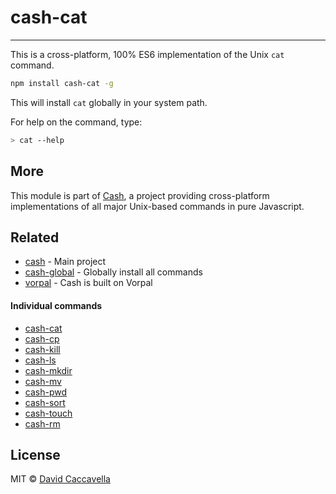 # cash-cat

---

This is a cross-platform, 100% ES6 implementation of the Unix `cat` command.

```bash
npm install cash-cat -g
```

This will install `cat` globally in your system path.

For help on the command, type:

```bash
> cat --help
```

## More

This module is part of [Cash](https://github.com/dthree/cash), a project providing cross-platform implementations of all major Unix-based commands in pure Javascript.

## Related

- [cash](https://github.com/dthree/cash) - Main project
- [cash-global](https://npmjs.com/package/cash-global) - Globally install all commands
- [vorpal](https://github.com/dthree/vorpal) - Cash is built on Vorpal

#### Individual commands

- [cash-cat](https://npmjs.com/package/cash-cat)
- [cash-cp](https://npmjs.com/package/cash-cp)
- [cash-kill](https://npmjs.com/package/cash-kill)
- [cash-ls](https://npmjs.com/package/cash-ls)
- [cash-mkdir](https://npmjs.com/package/cash-mkdir)
- [cash-mv](https://npmjs.com/package/cash-mv)
- [cash-pwd](https://npmjs.com/package/cash-pwd)
- [cash-sort](https://npmjs.com/package/cash-sort)
- [cash-touch](https://npmjs.com/package/cash-touch)
- [cash-rm](https://npmjs.com/package/cash-rm)

## License

MIT © [David Caccavella](https://github.com/dthree)
